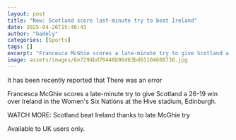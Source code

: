 ```yaml
---
layout: post
title: "New: Scotland score last-minute try to beat Ireland"
date: 2025-04-26T15:46:43
author: "badely"
categories: [Sports]
tags: []
excerpt: "Francesca McGhie scores a late-minute try to give Scotland a 26-19 win over Ireland in the Women's Six Nations at the Hive stadium, Edinburgh."
image: assets/images/6e7294bd70440b96d63bd61104608736.jpg
---
```


It has been recently reported that There was an error

Francesca McGhie scores a late-minute try to give Scotland a 26-19 win over Ireland in the Women's Six Nations at the Hive stadium, Edinburgh.

WATCH MORE: Scotland beat Ireland thanks to late McGhie try

Available to UK users only.

